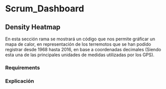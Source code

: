 # Scrum_Dashboard

## Density Heatmap

En esta sección rama se mostrará un código que nos permite gráficar un mapa de calor, en representación de los terremotos que se han podido registrar desde 1968 hasta 2016, en base a coordenadas decimales (Siendo esta una de las principales unidades de medidas utilizadas por los GPS).

### Requirements


### Explicación

